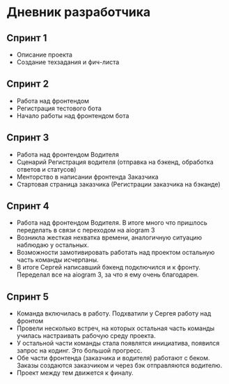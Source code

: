 # Дневник разработчика 

## Спринт 1
- Описание проекта
- Создание техзадания и фич-листа

## Спринт 2
- Работа над фронтендом
- Регистрация тестового бота
- Начало работы над фронтендом бота

## Спринт 3
- Работа над фронтендом Водителя
- Сценарий Регистрация водителя (отправка на бэкенд, обработка ответов и статусов)
- Менторство в написании фронтенда Заказчика
- Стартовая страница заказчика (Регистрации заказчика на бэканде)

## Спринт 4
- Работа над фронтендом Водителя. В итоге много что пришлось переделать в связи с переходом на aiogram 3
- Возникла жесткая нехватка времени, аналогичную ситуацию наблюдаю у остальных.
- Возможности замотивировать работать над проектом остальную часть команды исчерпаны.
- В итоге Сергей написавший бэкенд подключился и к фронту. Переделал все на aiogram 3, за что я ему очень благодарен.

## Спринт 5
- Команда включилась в работу. Подхватили у Сергея работу над фронтом
- Провели несколько встреч, на которых остальная часть команды училась настраивать рабочую среду проекта.
- У остальной части команды стала появлятся инициатива, появился запрос на кодинг. Это большой прогресс.
- Обе части фронтенда (заказчика и водителя) работают с беком. Заказы создаются заказчиком и через бэк отправляются водителю.
- Проект между тем движется к финалу. 

